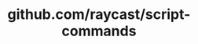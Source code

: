 ---
layout: post
title: github.com/raycast/script-commands
categories: link
tags: [انگلیسی, گیت‌هاب, برنامه‌نویسی]
---